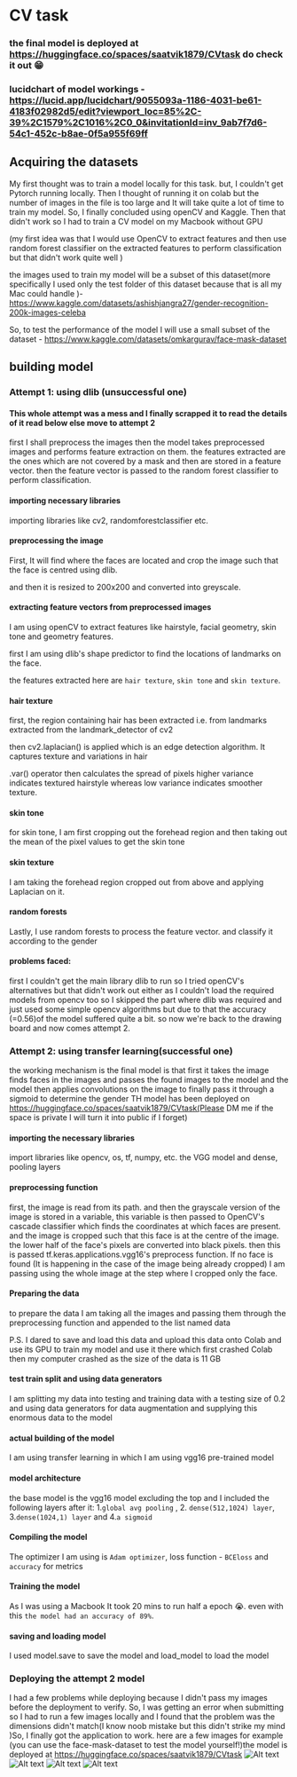 # CV task
### the final model is deployed at https://huggingface.co/spaces/saatvik1879/CVtask do check it out 😁
### lucidchart of model workings - https://lucid.app/lucidchart/9055093a-1186-4031-be61-4183f02982d5/edit?viewport_loc=85%2C-39%2C1579%2C1016%2C0_0&invitationId=inv_9ab7f7d6-54c1-452c-b8ae-0f5a955f69ff
## Acquiring the datasets
My first thought was to train a model locally for this task. but, I couldn't get Pytorch running locally. Then I thought of running it on colab but the number of images in the file is too large and It will take quite a lot of time to train my model. So, I finally concluded using openCV and Kaggle. Then that didn't work so I had to train a CV model on my Macbook without GPU 

(my first idea was that I would use OpenCV to extract features and then use random forest classifier on the extracted features to perform classification but that didn't work quite well )



the images used to train my model will be a subset of this dataset(more specifically I used only the test folder of this dataset because that is all my Mac could handle )-
https://www.kaggle.com/datasets/ashishjangra27/gender-recognition-200k-images-celeba




So, to test the performance of the model I will use a small subset of the dataset - https://www.kaggle.com/datasets/omkargurav/face-mask-dataset

## building model

### Attempt 1: using dlib (unsuccessful one)

#### This whole attempt was a mess and I finally scrapped it to read the details of it read below else move to attempt 2

first I shall preprocess the images  then the model takes preprocessed images and performs feature extraction on them. the features extracted are the ones which are not covered by a mask and then are stored in a feature vector. then the feature vector is passed to the random forest classifier to perform classification.

#### importing necessary libraries
importing libraries like  cv2, randomforestclassifier etc.
#### preprocessing the image
First, It will find where the faces are located and crop the image such that the face is centred using dlib.

and then it is resized to 200x200 and converted into greyscale.

#### extracting feature vectors from preprocessed images 
I am using openCV to extract features like hairstyle, facial geometry, skin tone and geometry features.

first I am using dlib's shape predictor to find the locations of landmarks on the face.


the features extracted here are `hair texture`, `skin tone` and `skin texture`.

#### hair texture
first, the region containing hair has been extracted i.e. from landmarks extracted from the landmark_detector of cv2

then cv2.laplacian() is applied which is an edge detection algorithm. It captures texture and variations in hair

.var() operator then calculates the spread of pixels higher variance indicates textured hairstyle whereas low variance indicates smoother texture.

#### skin tone
for skin tone, I am first cropping out the forehead region and then taking out the mean of the pixel values to get the skin tone

#### skin texture
I am taking the forehead region cropped out from above and applying Laplacian on it. 

#### random forests 
Lastly, I use random forests to process the feature vector. and classify it according to the gender

#### problems faced:
first I couldn't get the main library dlib to run
so I tried openCV's alternatives but that didn't work out either as I couldn't load the required models from opencv too so I skipped the part where dlib was required and just used some simple opencv algorithms but due to that the accuracy (=0.56)of the model suffered quite a bit. so now we're back to the drawing board and now comes attempt 2.
### Attempt 2: using transfer learning(successful one)
the working mechanism is the final model is that first it takes the image finds faces in the images and passes the found images to the model and the model then applies convolutions on the image to finally pass it through a sigmoid to determine the gender
TH model has been deployed on https://huggingface.co/spaces/saatvik1879/CVtask(Please DM me if the space is private I will turn it into public if I forget)
#### importing the necessary libraries
import libraries like opencv, os, tf, numpy, etc. the VGG model and dense, pooling layers 
#### preprocessing function
first, the image is read from its path. and then the grayscale version of the image is stored in a variable, this variable is then passed to OpenCV's cascade classifier which finds the coordinates at which faces are present. and the image is cropped such that this face is at the centre of the image. the lower half of the face's pixels are converted into black pixels. then this is passed tf.keras.applications.vgg16's preprocess function. If no face is found (It is happening in the case of the image being already cropped) I am passing using the whole image at the step where I cropped only the face.
#### Preparing the data
to prepare the data I am taking all the images and passing them through the preprocessing function and appended to the list named data

P.S. I dared to save and load this data and upload this data onto Colab and use its GPU to train my model and use it there which first crashed Colab then my computer crashed as the size of the data is 11 GB

#### test train split and using data generators
I am splitting my data into testing and training data with a testing size of 0.2 and using data generators for data augmentation and supplying this enormous data to the model
#### actual building of the model
I am using transfer learning in which I am using vgg16 pre-trained model 
#### model architecture

the base model is the vgg16 model excluding the top 
and I included the following layers after it: 1.`global avg pooling` , 2. `dense(512,1024) layer`, 3.`dense(1024,1) layer` and 4.`a sigmoid`

#### Compiling the model

The optimizer I am using is `Adam optimizer`, loss function - `BCEloss` and `accuracy` for metrics

#### Training the model 
As I was using a Macbook It took 20 mins to run half a epoch 😭. even with this `the model had an accuracy of 89%`.
#### saving and loading model
I used model.save to save the model and load_model to load the model

### Deploying the attempt 2 model
I had a few problems while deploying because I didn't pass my images before the deployment to verify. So, I was getting an error when submitting so I had to run a few images locally and I found that the problem was the dimensions didn't match(I know noob mistake but this didn't strike my mind )So, I finally got the application to work. here are a few images for example (you can use the face-mask-dataset to test the model yourself!)the model is deployed at https://huggingface.co/spaces/saatvik1879/CVtask
![Alt text](/img1.jpg?raw=true "Optional Title")
![Alt text](/img2.jpg?raw=true "Optional Title")
![Alt text](/img3.jpg?raw=true "Optional Title")
![Alt text](/img4.jpg?raw=true "Optional Title")
